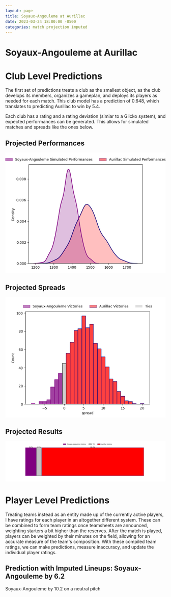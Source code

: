 ```yaml
---  
layout: page  
title: Soyaux-Angouleme at Aurillac  
date: 2023-03-24 18:00:00 -0500  
categories: match projection imputed  
---
```

# Soyaux-Angouleme at Aurillac

# Club Level Predictions


The first set of predictions treats a club as the smallest object, as the club develops its members, organizes a gameplan, and deploys its players as needed for each match. This club model has a prediction of 0.648, which translates to predicting Aurillac to win by 5.4.

Each club has a rating and a rating deviation (simiar to a Glicko system), and expected performances can be generated. This allows for simulated matches and spreads like the ones below.
## Projected Performances


![Projected Performances](plots/performances_2023-03-24-Aurillac-Soyaux-Angouleme.png)
## Projected Spreads


![Projected Spreads](plots/spreads_2023-03-24-Aurillac-Soyaux-Angouleme.png)
## Projected Results


![Projected Results](plots/resultbar_2023-03-24-Aurillac-Soyaux-Angouleme.png)
# Player Level Predictions


Treating teams instead as an entity made up of the currently active players, I have ratings for each player in an altogether different system. These can be combined to form team ratings once teamsheets are announced, weighting starters a bit higher than the reserves. After the match is played, players can be weighted by their minutes on the field, allowing for an accurate measure of the team's composition. With these compiled team ratings, we can make predictions, measure inaccuracy, and update the individual player ratings.
## Prediction with Imputed Lineups: Soyaux-Angouleme by 6.2


Soyaux-Angouleme by 10.2 on a neutral pitch

